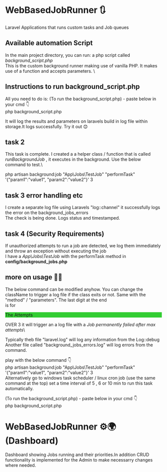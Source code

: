 # WebBasedJobRunner 🔃
Laravel Applications that runs custom tasks and Job queues


## Available automation Script

In the main project directory, you can run: a php script called <i>background_script.php</i>\
This is the custom background runner making use of vanilla PHP. It makes use of a function and accepts parameters. \

## Instructions to run background_script.php

All you need to do is:
(To run the background_script.php) - paste below in your cmd 👇\
php background_script.php

It will log the results and parameters on laravels build in log file within storage.It logs successfully. Try it out 😊

## task 2 
This task is complete. I created a a helper class / function that is called <i>runBackgroundJob</i> , it executes in the background. Use the below command to test.\

php artisan background:job "App\Jobs\TestJob" "performTask" '{"param1":"value1", "param2":"value2"}' 3 

## task 3 error handling etc

I create a separate log file using Laravels "log::channel" it successfully logs the error on the  background_jobs_errors\
The check is being done. Logs status and timestamped.

## task 4 (Security Requirements)
If unauthorized attempts to run a job are detected, we log them immediately and throw an exception without executing the job\
I have a <i>App\Jobs\TestJob </i> with the performTask method in <B>config/background_jobs.php</b>

## more on usage 👨‍🏫

The below command can be modified anyhow. You can change the className to trigger a log file if the class exits or not. Same with the "method" / "parameters". The last digit at the end\
is for <p style="background:limeGreen">The Attempts</p> OVER 3 it will trigger an a log file with a <i>Job permanently failed after max attempts</i>\

Typically theb file "laravel.log" will log any information from the Log::debug\
Another file called "background_jobs_errors.log" will log errors from the command.

play with the below command 👇\
php artisan background:job "App\Jobs\TestJob" "performTask" '{"param1":"value1", "param2":"value2"}' 3\
Alternatively go to windows task scheduler / linux cron job (use the same command at the top) set a time interval of 5 , 6 or 10 min to run this task automatically.

(To run the background_script.php) - paste below in your cmd 👇\
php background_script.php

# WebBasedJobRunner ⚙️🌍 (Dashboard)
Dashboard showing Jobs running and their priorities.In addition CRUD functionality is implemented for the Admin to make necessarry changes where needed.




